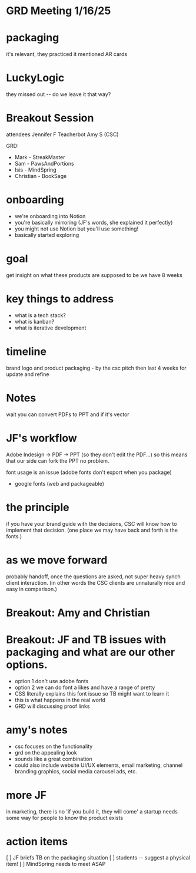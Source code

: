 

# GRD Meeting 1/16/25

# packaging
it's relevant, they practiced it 
mentioned AR cards

# LuckyLogic
they missed out -- do we leave it that way?

# Breakout Session

attendees
Jennifer F
Teacherbot
Amy S (CSC)

GRD:
- Mark - StreakMaster
- Sam - PawsAndPortions
- Isis - MindSpring
- Christian - BookSage


# onboarding
- we're onboarding into Notion
- you're basically mirroring (JF's words, she explained it perfectly)
- you might not use Notion but you'll use something!
- basically started exploring

# goal
get insight on what these products are supposed to be
we have 8 weeks


# key things to address
- what is a tech stack?
- what is kanban?
- what is iterative development


# timeline
brand logo and product packaging - by the csc pitch
then last 4 weeks for update and refine

# Notes

wait you can convert PDFs to PPT
and if it's vector 


# JF's workflow
Adobe Indesign -> PDF -> PPT (so they don't edit the PDF...)
so this means that our side can fork the PPT no problem.

font usage is an issue (adobe fonts don't export when you package)
- google fonts (web and packageable)


# the principle
if you have your brand guide with the decisions, 
CSC will know how to implement that decision.
(one place we may have back and forth is the fonts.)

# as we move forward
probably handoff, once the questions are asked, not super heavy synch client interaction.
(in other words the CSC clients are unnaturally nice and easy in comparison.)


# Breakout: Amy and Christian

# Breakout: JF and TB issues with packaging and what are our other options.
- option 1 don't use adobe fonts
- option 2 we can do font a likes and have a range of pretty
- CSS literally explains this font issue so TB might want to learn it
- this is what happens in the real world
- GRD will discussing proof links

# amy's notes
- csc focuses on the functionality
- grd on the appealing look
- sounds like a great combination
- could also include website UI/UX elements, email marketing, channel branding graphics, social media carousel ads, etc.

# more JF
in marketing, there is no 'if you build it, they will come'
a startup needs some way for people to know the product exists



# action items
[ ] JF briefs TB on the packaging situation
[ ] students -- suggest a physical item!
[ ] MindSpring needs to meet ASAP








